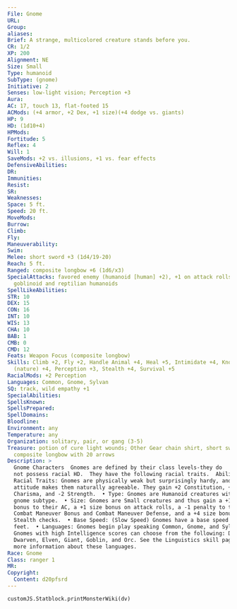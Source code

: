 ```yaml
---
File: Gnome
URL:
Group:
aliases:
Brief: A strange, multicolored creature stands before you.
CR: 1/2
XP: 200
Alignment: NE
Size: Small
Type: humanoid
SubType: (gnome)
Initiative: 2
Senses: low-light vision; Perception +3
Aura:
AC: 17, touch 13, flat-footed 15
ACMods: (+4 armor, +2 Dex, +1 size)(+4 dodge vs. giants)
HP: 9
HD: (1d10+4)
HPMods:
Fortitude: 5
Reflex: 4
Will: 1
SaveMods: +2 vs. illusions, +1 vs. fear effects
DefensiveAbilities:
DR:
Immunities:
Resist:
SR:
Weaknesses:
Space: 5 ft.
Speed: 20 ft.
MoveMods:
Burrow:
Climb:
Fly:
Maneuverability:
Swim:
Melee: short sword +3 (1d4/19-20)
Reach: 5 ft.
Ranged: composite longbow +6 (1d6/x3)
SpecialAttacks: favored enemy (humanoid [human] +2), +1 on attack rolls against
  goblinoid and reptilian humanoids
SpellLikeAbilities:
STR: 10
DEX: 15
CON: 16
INT: 10
WIS: 13
CHA: 10
BAB: 1
CMB: 0
CMD: 12
Feats: Weapon Focus (composite longbow)
Skills: Climb +2, Fly +2, Handle Animal +4, Heal +5, Intimidate +4, Knowledge
  (nature) +4, Perception +3, Stealth +4, Survival +5
RacialMods: +2 Perception
Languages: Common, Gnome, Sylvan
SQ: track, wild empathy +1
SpecialAbilities:
SpellsKnown:
SpellsPrepared:
SpellDomains:
Bloodline:
Environment: any
Temperature: any
Organization: solitary, pair, or gang (3-5)
Treasure: potion of cure light wounds; Other Gear chain shirt, short sword,
  composite longbow with 20 arrows
Description: >
  Gnome Characters  Gnomes are defined by their class levels-they do
  not possess racial HD.  They have the following racial traits.  Ability Score
  Racial Traits: Gnomes are physically weak but surprisingly hardy, and their
  attitude makes them naturally agreeable. They gain +2 Constitution, +2
  Charisma, and -2 Strength.  • Type: Gnomes are Humanoid creatures with the
  gnome subtype.  • Size: Gnomes are Small creatures and thus gain a +1 size
  bonus to their AC, a +1 size bonus on attack rolls, a -1 penalty to their
  Combat Maneuver Bonus and Combat Maneuver Defense, and a +4 size bonus on
  Stealth checks.  • Base Speed: (Slow Speed) Gnomes have a base speed of 20
  feet.  • Languages: Gnomes begin play speaking Common, Gnome, and Sylvan.
  Gnomes with high Intelligence scores can choose from the following: Draconic,
  Dwarven, Elven, Giant, Goblin, and Orc. See the Linguistics skill page for
  more information about these languages.
Race: Gnome
Class: ranger 1
MR:
Copyright:
  Content: d20pfsrd
---
```

```dataviewjs
customJS.Statblock.printMonsterWiki(dv)
```

